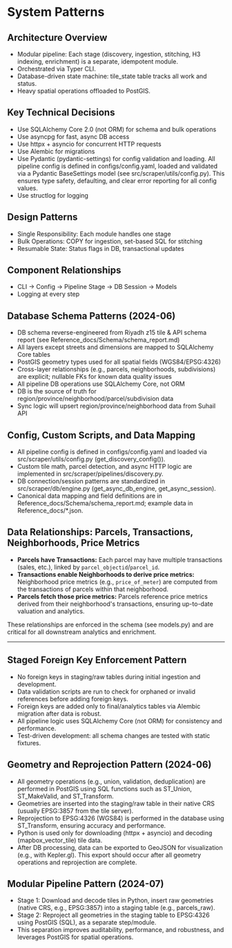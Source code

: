 # System Patterns

## Architecture Overview
- Modular pipeline: Each stage (discovery, ingestion, stitching, H3 indexing, enrichment) is a separate, idempotent module.
- Orchestrated via Typer CLI.
- Database-driven state machine: tile_state table tracks all work and status.
- Heavy spatial operations offloaded to PostGIS.

## Key Technical Decisions
- Use SQLAlchemy Core 2.0 (not ORM) for schema and bulk operations
- Use asyncpg for fast, async DB access
- Use httpx + asyncio for concurrent HTTP requests
- Use Alembic for migrations
- Use Pydantic (pydantic-settings) for config validation and loading. All pipeline config is defined in configs/config.yaml, loaded and validated via a Pydantic BaseSettings model (see src/scraper/utils/config.py). This ensures type safety, defaulting, and clear error reporting for all config values.
- Use structlog for logging

## Design Patterns
- Single Responsibility: Each module handles one stage
- Bulk Operations: COPY for ingestion, set-based SQL for stitching
- Resumable State: Status flags in DB, transactional updates

## Component Relationships
- CLI → Config → Pipeline Stage → DB Session → Models
- Logging at every step 

## Database Schema Patterns (2024-06)
- DB schema reverse-engineered from Riyadh z15 tile & API schema report (see Reference_docs/Schema/schema_report.md)
- All layers except streets and dimensions are mapped to SQLAlchemy Core tables
- PostGIS geometry types used for all spatial fields (WGS84/EPSG:4326)
- Cross-layer relationships (e.g., parcels, neighborhoods, subdivisions) are explicit; nullable FKs for known data quality issues
- All pipeline DB operations use SQLAlchemy Core, not ORM
- DB is the source of truth for region/province/neighborhood/parcel/subdivision data
- Sync logic will upsert region/province/neighborhood data from Suhail API 

## Config, Custom Scripts, and Data Mapping
- All pipeline config is defined in configs/config.yaml and loaded via src/scraper/utils/config.py (get_discovery_config()).
- Custom tile math, parcel detection, and async HTTP logic are implemented in src/scraper/pipelines/discovery.py.
- DB connection/session patterns are standardized in src/scraper/db/engine.py (get_async_db_engine, get_async_session).
- Canonical data mapping and field definitions are in Reference_docs/Schema/schema_report.md; example data in Reference_docs/*.json. 

## Data Relationships: Parcels, Transactions, Neighborhoods, Price Metrics

- **Parcels have Transactions:** Each parcel may have multiple transactions (sales, etc.), linked by `parcel_objectid`/`parcel_id`.
- **Transactions enable Neighborhoods to derive price metrics:** Neighborhood price metrics (e.g., `price_of_meter`) are computed from the transactions of parcels within that neighborhood.
- **Parcels fetch those price metrics:** Parcels reference price metrics derived from their neighborhood's transactions, ensuring up-to-date valuation and analytics.

These relationships are enforced in the schema (see models.py) and are critical for all downstream analytics and enrichment. 

---

## Staged Foreign Key Enforcement Pattern
- No foreign keys in staging/raw tables during initial ingestion and development.
- Data validation scripts are run to check for orphaned or invalid references before adding foreign keys.
- Foreign keys are added only to final/analytics tables via Alembic migration after data is robust.
- All pipeline logic uses SQLAlchemy Core (not ORM) for consistency and performance.
- Test-driven development: all schema changes are tested with static fixtures. 

## Geometry and Reprojection Pattern (2024-06)
- All geometry operations (e.g., union, validation, deduplication) are performed in PostGIS using SQL functions such as ST_Union, ST_MakeValid, and ST_Transform.
- Geometries are inserted into the staging/raw table in their native CRS (usually EPSG:3857 from the tile server).
- Reprojection to EPSG:4326 (WGS84) is performed in the database using ST_Transform, ensuring accuracy and performance.
- Python is used only for downloading (httpx + asyncio) and decoding (mapbox_vector_tile) tile data.
- After DB processing, data can be exported to GeoJSON for visualization (e.g., with Kepler.gl). This export should occur after all geometry operations and reprojection are complete. 

## Modular Pipeline Pattern (2024-07)
- Stage 1: Download and decode tiles in Python, insert raw geometries (native CRS, e.g., EPSG:3857) into a staging table (e.g., parcels_raw).
- Stage 2: Reproject all geometries in the staging table to EPSG:4326 using PostGIS (SQL), as a separate step/module.
- This separation improves auditability, performance, and robustness, and leverages PostGIS for spatial operations. 